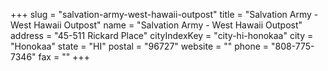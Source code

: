 +++
slug = "salvation-army-west-hawaii-outpost"
title = "Salvation Army - West Hawaii Outpost"
name = "Salvation Army - West Hawaii Outpost"
address = "45-511 Rickard Place"
cityIndexKey = "city-hi-honokaa"
city = "Honokaa"
state = "HI"
postal = "96727"
website = ""
phone = "808-775-7346"
fax = ""
+++

